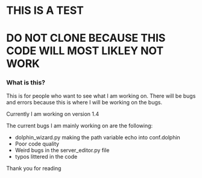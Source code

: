 # THIS IS A TEST
# DO NOT CLONE BECAUSE THIS CODE WILL MOST LIKLEY NOT WORK

### What is this?

This is for people who want to see what I am working on. There will be bugs and errors because this is where I will be working on the bugs.

Currently I am working on version 1.4

The current bugs I am mainly working on are the following:

- dolphin_wizard.py making the path variable echo into conf.dolphin
- Poor code quality
- Weird bugs in the server_editor.py file
- typos littered in the code

Thank you for reading

